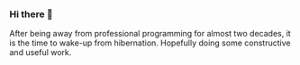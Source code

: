 ### Hi there 👋

After being away from professional programming for almost two decades, it is the
time to wake-up from hibernation. Hopefully doing some constructive and useful
work.

